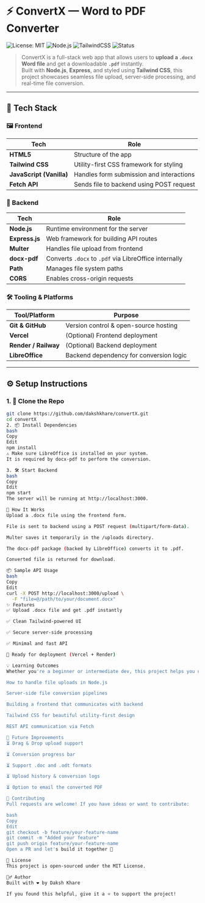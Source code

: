 # ⚡ ConvertX — Word to PDF Converter

![License: MIT](https://img.shields.io/badge/License-MIT-blue.svg)
![Node.js](https://img.shields.io/badge/Backend-Node.js-brightgreen)
![TailwindCSS](https://img.shields.io/badge/UI-TailwindCSS-blueviolet)
![Status](https://img.shields.io/badge/Status-Active-success)

> ConvertX is a full-stack web app that allows users to **upload a `.docx` Word file** and get a downloadable **`.pdf`** instantly.  
> Built with **Node.js**, **Express**, and styled using **Tailwind CSS**, this project showcases seamless file upload, server-side processing, and real-time file conversion.


---

## 🔧 Tech Stack

### 🖼 Frontend

| Tech           | Role                                   |
|----------------|----------------------------------------|
| **HTML5**      | Structure of the app                   |
| **Tailwind CSS** | Utility-first CSS framework for styling |
| **JavaScript (Vanilla)** | Handles form submission and interactions |
| **Fetch API**  | Sends file to backend using POST request |

### 🚀 Backend

| Tech             | Role                                                |
|------------------|-----------------------------------------------------|
| **Node.js**      | Runtime environment for the server                  |
| **Express.js**   | Web framework for building API routes               |
| **Multer**       | Handles file upload from frontend                   |
| **docx-pdf**     | Converts `.docx` to `.pdf` via LibreOffice internally |
| **Path**         | Manages file system paths                           |
| **CORS**         | Enables cross-origin requests                       |

### 🛠 Tooling & Platforms

| Tool/Platform   | Purpose                                |
|------------------|----------------------------------------|
| **Git & GitHub** | Version control & open-source hosting |
| **Vercel**       | (Optional) Frontend deployment         |
| **Render / Railway** | (Optional) Backend deployment        |
| **LibreOffice**  | Backend dependency for conversion logic |


---

## ⚙️ Setup Instructions

### 1. 🔄 Clone the Repo

```bash
git clone https://github.com/dakshkhare/convertX.git
cd convertX
2. 📦 Install Dependencies
bash
Copy
Edit
npm install
⚠️ Make sure LibreOffice is installed on your system.
It is required by docx-pdf to perform the conversion.

3. 🛠️ Start Backend
bash
Copy
Edit
npm start
The server will be running at http://localhost:3000.

🧠 How It Works
Upload a .docx file using the frontend form.

File is sent to backend using a POST request (multipart/form-data).

Multer saves it temporarily in the /uploads directory.

The docx-pdf package (backed by LibreOffice) converts it to .pdf.

Converted file is returned for download.

📦 Sample API Usage
bash
Copy
Edit
curl -X POST http://localhost:3000/upload \
  -F "file=@/path/to/your/document.docx"
✨ Features
✅ Upload .docx file and get .pdf instantly

✅ Clean Tailwind-powered UI

✅ Secure server-side processing

✅ Minimal and fast API

🚀 Ready for deployment (Vercel + Render)

💡 Learning Outcomes
Whether you're a beginner or intermediate dev, this project helps you understand:

How to handle file uploads in Node.js

Server-side file conversion pipelines

Building a frontend that communicates with backend

Tailwind CSS for beautiful utility-first design

REST API communication via Fetch

🧩 Future Improvements
⏳ Drag & Drop upload support

⏳ Conversion progress bar

⏳ Support .doc and .odt formats

⏳ Upload history & conversion logs

⏳ Option to email the converted PDF

🤝 Contributing
Pull requests are welcome! If you have ideas or want to contribute:

bash
Copy
Edit
git checkout -b feature/your-feature-name
git commit -m "Added your feature"
git push origin feature/your-feature-name
Open a PR and let's build it together 🚀

📄 License
This project is open-sourced under the MIT License.

🙋‍♂️ Author
Built with ❤️ by Daksh Khare

If you found this helpful, give it a ⭐️ to support the project!

